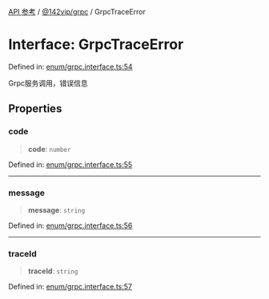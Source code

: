 [API 参考](../wiki/Home) / [@142vip/grpc](../wiki/@142vip.grpc) / GrpcTraceError

# Interface: GrpcTraceError

Defined in: [enum/grpc.interface.ts:54](https://github.com/142vip/core-x/blob/15d5bc9ef4bece78c0e60bdf074a2d245f625100/packages/grpc/src/enum/grpc.interface.ts#L54)

Grpc服务调用，错误信息

## Properties

### code

> **code**: `number`

Defined in: [enum/grpc.interface.ts:55](https://github.com/142vip/core-x/blob/15d5bc9ef4bece78c0e60bdf074a2d245f625100/packages/grpc/src/enum/grpc.interface.ts#L55)

***

### message

> **message**: `string`

Defined in: [enum/grpc.interface.ts:56](https://github.com/142vip/core-x/blob/15d5bc9ef4bece78c0e60bdf074a2d245f625100/packages/grpc/src/enum/grpc.interface.ts#L56)

***

### traceId

> **traceId**: `string`

Defined in: [enum/grpc.interface.ts:57](https://github.com/142vip/core-x/blob/15d5bc9ef4bece78c0e60bdf074a2d245f625100/packages/grpc/src/enum/grpc.interface.ts#L57)
